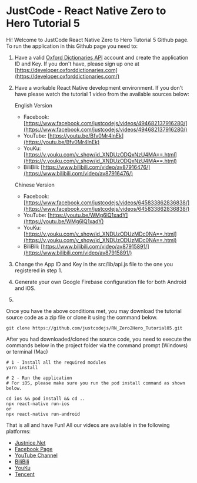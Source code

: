 # JustCode - React Native Zero to Hero Tutorial 5
Hi! Welcome to JustCode React Native Zero to Hero Tutorial 5 Github page. To run the application in this Github page you need to:

1. Have a valid [Oxford Dictionaries API](https://developer.oxforddictionaries.com) account and create the application ID and Key. If you don't have, please sign up one at [https://developer.oxforddictionaries.com](https://developer.oxforddictionaries.com/)
2. Have a workable React Native development environment. If you don't have please watch the tutorial 1 video from the available sources below:

    English Version
      * Facebook: [https://www.facebook.com/justcodejs/videos/494682137916280/](https://www.facebook.com/justcodejs/videos/494682137916280/)
      * YouTube: [https://youtu.be/Bfv0Mr4lnEk](https://youtu.be/Bfv0Mr4lnEk)
      * YouKu: [https://v.youku.com/v_show/id_XNDUzODQxNzU4MA==.html](https://v.youku.com/v_show/id_XNDUzODQxNzU4MA==.html)
      * BiliBili: [https://www.bilibili.com/video/av87916476/](https://www.bilibili.com/video/av87916476/)

    Chinese Version
      * Facebook: [https://www.facebook.com/justcodejs/videos/645833862836838/](https://www.facebook.com/justcodejs/videos/645833862836838/)
      * YouTube: [https://youtu.be/WMg6lQ1xadY](https://youtu.be/WMg6lQ1xadY)
      * YouKu: [https://v.youku.com/v_show/id_XNDUzODUzMDc0NA==.html](https://v.youku.com/v_show/id_XNDUzODUzMDc0NA==.html)
      * BiliBili: [https://www.bilibili.com/video/av87915891/](https://www.bilibili.com/video/av87915891/)
3. Change the App ID and Key in the src/lib/api.js file to the one you registered in step 1.
4. Generate your own Google Firebase configuration file for both Android and iOS.
5. 
Once you have the above conditions met, you may download the tutorial source code as a zip file or clone it using the command below.

`git clone https://github.com/justcodejs/RN_Zero2Hero_Tutorial05.git`

After you had downloaded/cloned the source code, you need to execute the commands below in the project folder via the command prompt (Windows) or terminal (Mac)

```
# 1 - Install all the required modules
yarn install

# 2 - Run the application
# For iOS, please make sure you run the pod install command as shown below.

cd ios && pod install && cd ..
npx react-native run-ios
or 
npx react-native run-android
```

That is all and have Fun! All our videos are available in the following platforms: 
* [Justnice.Net](https://justnice.net/wp/blog)
* [Facebook Page](https://www.facebook.com/pg/justcodejs)
* [YouTube Channel](https://www.youtube.com/channel/UCBBvKaJQEoBKww71zN7vutg)
* [BiliBili](https://space.bilibili.com/487354370?spm_id_from=333.788.b_765f7570696e666f.2)
* [YouKu](http://i.youku.com/i/UMjg3MDcwNDE0NA==?spm=a2hzp.8244740.0.0)
* [Tencent](http://v.qq.com/vplus/d843e4cbcfd740d17afa2888d66bd01c)